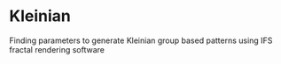 # Kleinian
Finding parameters to generate Kleinian group based patterns using IFS fractal rendering software
